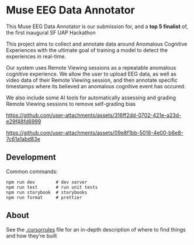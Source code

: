 # Muse EEG Data Annotator

This Muse EEG Data Annotator is our submission for, and a **top 5 finalist** of, the first inaugural SF UAP Hackathon

This project aims to collect and annotate data around Anomalous Cognitive Experiences with the ultimate goal of training a model to detect the experiences in real-time.

Our system uses Remote Viewing sessions as a repeatable anomalous cognitive experience. We allow the user to upload EEG data, as well as video data of their Remote Viewing session, and then annotate specific timestamps where its believed an anomalous cognitive event has occured. 

We also include some AI tools for automatically assessing and grading Remote Viewing sessions to remove self-grading bias


https://github.com/user-attachments/assets/316ff2dd-0702-421e-a23d-e29f48fd6999


https://github.com/user-attachments/assets/09e8f1bb-5016-4e00-b6e8-7c61a1abd83e

## Development

Common commands:

```shellscript
npm run dev        # dev server
npm run test       # run unit tests
npm run storybook  # storybooks
npm run format     # prettier
```

## About

See the [.cursorrules](./.cursorrules) file for an in-depth description of where to find things and how they're built
